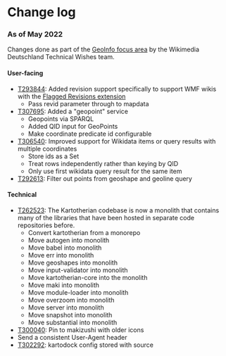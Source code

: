 # Change log

### As of May 2022
Changes done as part of the
[GeoInfo focus area](https://phabricator.wikimedia.org/tag/wmde-geoinfo-focusarea/)
by the Wikimedia Deutschland Technical Wishes team.

#### User-facing
* [T293844](https://phabricator.wikimedia.org/T293844): Added revision support
  specifically to support WMF wikis with the
  [Flagged Revisions extension](https://www.mediawiki.org/wiki/Extension:FlaggedRevs)
    * Pass revid parameter through to mapdata
* [T307695](https://phabricator.wikimedia.org/T307695): Added a "geopoint"
  service
    * Geopoints via SPARQL
    * Added QID input for GeoPoints
    * Make coordinate predicate id configurable
* [T306540](https://phabricator.wikimedia.org/T306540): Improved support for
  Wikidata items or query results with multiple coordinates
    * Store ids as a Set
    * Treat rows independently rather than keying by QID
    * Only use first wikidata query result for the same item
* [T292613](https://phabricator.wikimedia.org/T292613): Filter out points from
  geoshape and geoline query

#### Technical
* [T262523](https://phabricator.wikimedia.org/T262523): The Kartotherian
  codebase is now a monolith that contains many of the libraries that have been
  hosted in separate code repositories before.
    * Convert kartotherian from a monorepo
    * Move autogen into monolith
    * Move babel into monolith
    * Move err into monolith
    * Move geoshapes into monolith
    * Move input-validator into monolith
    * Move kartotherian-core into the monolith
    * Move maki into monolith
    * Move module-loader into monolith
    * Move overzoom into monolith
    * Move server into monolith
    * Move snapshot into monolith
    * Move substantial into monolith
* [T300040](https://phabricator.wikimedia.org/T300040): Pin to makizushi with
  older icons
* Send a consistent User-Agent header
* [T302292](https://phabricator.wikimedia.org/T302292): kartodock config stored
  with source
